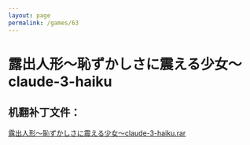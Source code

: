 ```yaml
---
layout: page
permalink: /games/63
---
```



# 露出人形～恥ずかしさに震える少女～claude-3-haiku

## 机翻补丁文件：

[露出人形～恥ずかしさに震える少女～claude-3-haiku.rar](../resources/%E9%9C%B2%E5%87%BA%E4%BA%BA%E5%BD%A2%EF%BD%9E%E6%81%A5%E3%81%9A%E3%81%8B%E3%81%97%E3%81%95%E3%81%AB%E9%9C%87%E3%81%88%E3%82%8B%E5%B0%91%E5%A5%B3%EF%BD%9Eclaude-3-haiku.rar)

 

